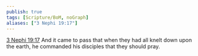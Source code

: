 ```yaml
---
publish: true
tags: [Scripture/BoM, noGraph]
aliases: ["3 Nephi 19:17"]
---
```

[3 Nephi 19:17](https://churchofjesuschrist.org/study/scriptures/bofm/3-ne/19?lang=eng&id=p17#p17) And it came to pass that when they had all knelt down upon the earth, he commanded his disciples that they should pray.
